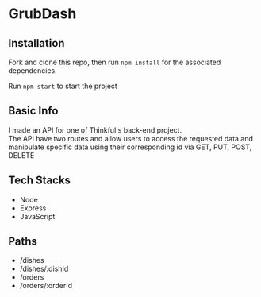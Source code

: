 # GrubDash

## Installation
Fork and clone this repo, then run `npm install` for the associated dependencies.

Run `npm start` to start the project 

## Basic Info
I made an API for one of Thinkful's back-end project.  
The API have two routes and allow users to access the requested data and manipulate specific data using their corresponding id via GET, PUT, POST, DELETE

## Tech Stacks
* Node
* Express
* JavaScript

## Paths

* /dishes  
* /dishes/:dishId  
* /orders  
* /orders/:orderId  
